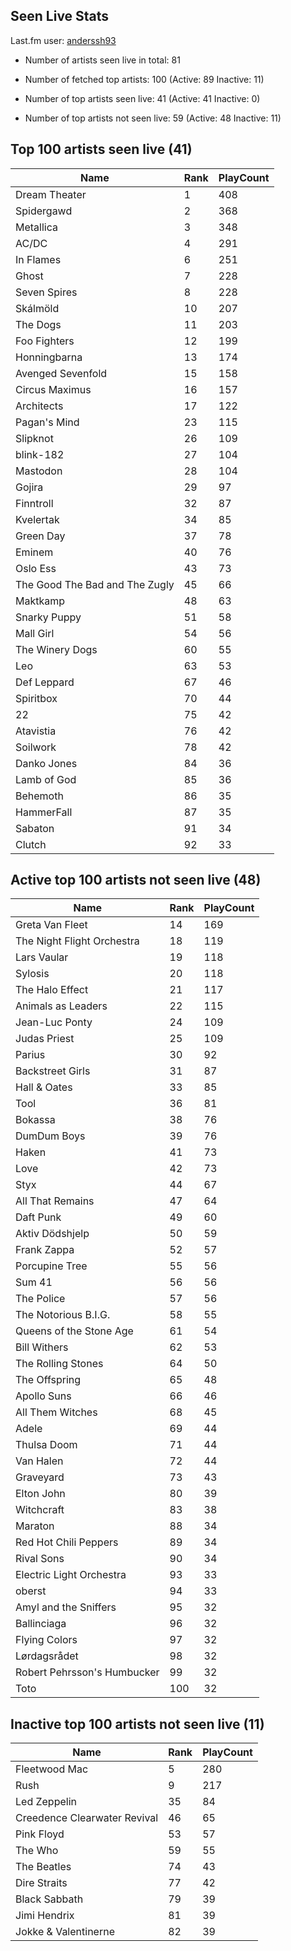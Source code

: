## Seen Live Stats

Last.fm user: [anderssh93](https://www.last.fm/user/anderssh93)

- Number of artists seen live in total: 81

- Number of fetched top artists: 100 (Active: 89 Inactive: 11)

- Number of top artists seen live: 41 (Active: 41 Inactive: 0)

- Number of top artists not seen live: 59 (Active: 48 Inactive: 11)

## Top 100 artists seen live (41)

Name                           | Rank | PlayCount
------------------------------ | ---- | ---------
Dream Theater                  | 1    | 408      
Spidergawd                     | 2    | 368      
Metallica                      | 3    | 348      
AC/DC                          | 4    | 291      
In Flames                      | 6    | 251      
Ghost                          | 7    | 228      
Seven Spires                   | 8    | 228      
Skálmöld                       | 10   | 207      
The Dogs                       | 11   | 203      
Foo Fighters                   | 12   | 199      
Honningbarna                   | 13   | 174      
Avenged Sevenfold              | 15   | 158      
Circus Maximus                 | 16   | 157      
Architects                     | 17   | 122      
Pagan's Mind                   | 23   | 115      
Slipknot                       | 26   | 109      
blink-182                      | 27   | 104      
Mastodon                       | 28   | 104      
Gojira                         | 29   | 97       
Finntroll                      | 32   | 87       
Kvelertak                      | 34   | 85       
Green Day                      | 37   | 78       
Eminem                         | 40   | 76       
Oslo Ess                       | 43   | 73       
The Good The Bad and The Zugly | 45   | 66       
Maktkamp                       | 48   | 63       
Snarky Puppy                   | 51   | 58       
Mall Girl                      | 54   | 56       
The Winery Dogs                | 60   | 55       
Leo                            | 63   | 53       
Def Leppard                    | 67   | 46       
Spiritbox                      | 70   | 44       
22                             | 75   | 42       
Atavistia                      | 76   | 42       
Soilwork                       | 78   | 42       
Danko Jones                    | 84   | 36       
Lamb of God                    | 85   | 36       
Behemoth                       | 86   | 35       
HammerFall                     | 87   | 35       
Sabaton                        | 91   | 34       
Clutch                         | 92   | 33       

## Active top 100 artists not seen live (48)

Name                        | Rank | PlayCount
--------------------------- | ---- | ---------
Greta Van Fleet             | 14   | 169      
The Night Flight Orchestra  | 18   | 119      
Lars Vaular                 | 19   | 118      
Sylosis                     | 20   | 118      
The Halo Effect             | 21   | 117      
Animals as Leaders          | 22   | 115      
Jean-Luc Ponty              | 24   | 109      
Judas Priest                | 25   | 109      
Parius                      | 30   | 92       
Backstreet Girls            | 31   | 87       
Hall & Oates                | 33   | 85       
Tool                        | 36   | 81       
Bokassa                     | 38   | 76       
DumDum Boys                 | 39   | 76       
Haken                       | 41   | 73       
Love                        | 42   | 73       
Styx                        | 44   | 67       
All That Remains            | 47   | 64       
Daft Punk                   | 49   | 60       
Aktiv Dödshjelp             | 50   | 59       
Frank Zappa                 | 52   | 57       
Porcupine Tree              | 55   | 56       
Sum 41                      | 56   | 56       
The Police                  | 57   | 56       
The Notorious B.I.G.        | 58   | 55       
Queens of the Stone Age     | 61   | 54       
Bill Withers                | 62   | 53       
The Rolling Stones          | 64   | 50       
The Offspring               | 65   | 48       
Apollo Suns                 | 66   | 46       
All Them Witches            | 68   | 45       
Adele                       | 69   | 44       
Thulsa Doom                 | 71   | 44       
Van Halen                   | 72   | 44       
Graveyard                   | 73   | 43       
Elton John                  | 80   | 39       
Witchcraft                  | 83   | 38       
Maraton                     | 88   | 34       
Red Hot Chili Peppers       | 89   | 34       
Rival Sons                  | 90   | 34       
Electric Light Orchestra    | 93   | 33       
oberst                      | 94   | 33       
Amyl and the Sniffers       | 95   | 32       
Ballinciaga                 | 96   | 32       
Flying Colors               | 97   | 32       
Lørdagsrådet                | 98   | 32       
Robert Pehrsson's Humbucker | 99   | 32       
Toto                        | 100  | 32       

## Inactive top 100 artists not seen live (11)

Name                         | Rank | PlayCount
---------------------------- | ---- | ---------
Fleetwood Mac                | 5    | 280      
Rush                         | 9    | 217      
Led Zeppelin                 | 35   | 84       
Creedence Clearwater Revival | 46   | 65       
Pink Floyd                   | 53   | 57       
The Who                      | 59   | 55       
The Beatles                  | 74   | 43       
Dire Straits                 | 77   | 42       
Black Sabbath                | 79   | 39       
Jimi Hendrix                 | 81   | 39       
Jokke & Valentinerne         | 82   | 39       
